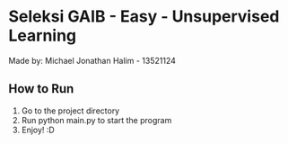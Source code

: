 # Seleksi GAIB - Easy - Unsupervised Learning
Made by: Michael Jonathan Halim - 13521124

## How to Run
1. Go to the project directory
2. Run python main.py to start the program
3. Enjoy! :D
